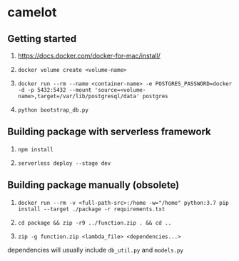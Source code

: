 # camelot

## Getting started

1. https://docs.docker.com/docker-for-mac/install/

2. `docker volume create <volume-name>`

3. `docker run --rm --name <container-name> -e POSTGRES_PASSWORD=docker -d -p 5432:5432 --mount 'source=<volume-name>,target=/var/lib/postgresql/data' postgres`

4. `python bootstrap_db.py`

## Building package with serverless framework

1. `npm install`

2. `serverless deploy --stage dev`

## Building package manually (obsolete)

1. `docker run --rm -v <full-path-src>:/home -w="/home" python:3.7 pip install --target ./package -r requirements.txt`

2. `cd package && zip -r9 ../function.zip . && cd ..`

3. `zip -g function.zip <lambda_file> <dependencies...>`

dependencies will usually include `db_util.py` and `models.py`
